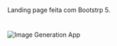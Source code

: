 #

Landing page feita com Bootstrp 5.

#

![Image Generation App](https://github.com/Amadeo-Frontend/images_sites/blob/main/img/bootstrap-project.png)
